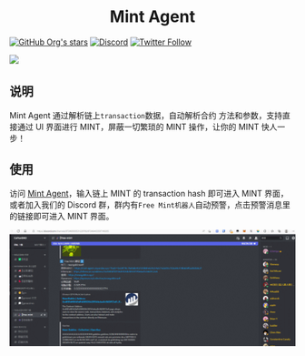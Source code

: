 <h1 align="center">Mint Agent</h1>

[![GitHub Org's stars](https://img.shields.io/github/stars/CaiYunDAO/mint-agent?style=social)](https://github.com/CaiYunDAO/mint-agent) [![Discord](https://img.shields.io/discord/972460930531229706?label=Discord&logo=discord&style=social)](https://discord.gg/ggrfhdS9Fe) [![Twitter Follow](https://img.shields.io/twitter/follow/JayPlayDota?style=social)](https://twitter.com/JayPlayDota)

![](https://img.shields.io/badge/node.js-14.0%2B-brightgreen.svg)

## 说明

Mint Agent 通过解析链上`transaction`数据，自动解析合约 方法和参数，支持直接通过 UI 界面进行 MINT，屏蔽一切繁琐的 MINT 操作，让你的 MINT 快人一步！

## 使用

访问 [Mint Agent](https://mint-agent.caiyundao.xyz)，输入链上 MINT 的 transaction hash 即可进入 MINT 界面，或者加入我们的 Discord 群，群内有`Free Mint机器人`自动预警，点击预警消息里的链接即可进入 MINT 界面。

![效果展示](/.res/images/example.gif)